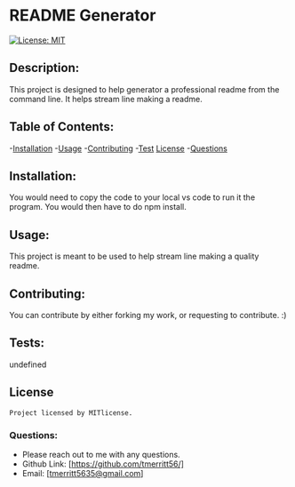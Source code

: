 # README Generator

  [![License: MIT](https://img.shields.io/badge/License-MIT-yellow.svg)](https://opensource.org/licenses/MIT)

  ## Description:
  This project is designed to help generator a professional readme from the command line. It helps stream line making a readme. 
  
  ## Table of Contents:
  -[Installation](#installation)
  -[Usage](#usage)
  -[Contributing](#contributing)
  -[Test](#test)
  [License](#license)
  -[Questions](#questions)


  ## Installation:
  You would need to copy the code to your local vs code to run it the program. You would then have to do npm install. 
  
  ## Usage:
  This project is meant to be used to help stream line making a quality readme. 
  
  ## Contributing:
  You can contribute by either forking my work, or requesting to contribute. :) 
  
  ## Tests:
  undefined
  
## License 
    Project licensed by MITlicense.
  
  ### Questions:
  - Please reach out to me with any questions.
  - Github Link: [https://github.com/tmerritt56/]
  - Email: [tmerritt5635@gmail.com]